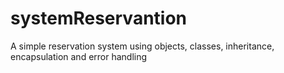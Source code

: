 # systemReservantion
 A simple reservation system using objects, classes, inheritance, encapsulation and error handling
